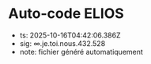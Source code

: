 # Auto-code ELIOS
- ts: 2025-10-16T04:42:06.386Z
- sig: ∞.je.toi.nous.432.528
- note: fichier généré automatiquement